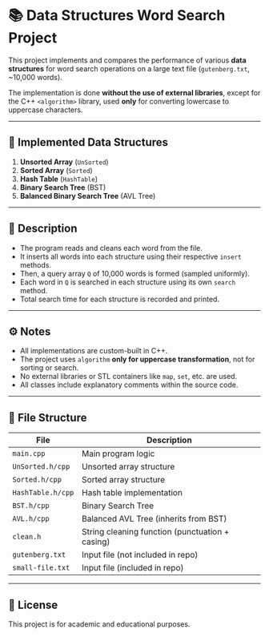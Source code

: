 # 📚 Data Structures Word Search Project

This project implements and compares the performance of various **data structures** for word search operations on a large text file (`gutenberg.txt`, ~10,000 words).

The implementation is done **without the use of external libraries**, except for the C++ `<algorithm>` library, used **only** for converting lowercase to uppercase characters.

---

## 🧠 Implemented Data Structures

1. **Unsorted Array** (`UnSorted`)
2. **Sorted Array** (`Sorted`)
3. **Hash Table** (`HashTable`)
4. **Binary Search Tree** (BST)
5. **Balanced Binary Search Tree** (AVL Tree)

---

## 🧪 Description

- The program reads and cleans each word from the file.
- It inserts all words into each structure using their respective `insert` methods.
- Then, a query array `Q` of 10,000 words is formed (sampled uniformly).
- Each word in `Q` is searched in each structure using its own `search` method.
- Total search time for each structure is recorded and printed.

---

## ⚙️ Notes

- All implementations are custom-built in C++.
- The project uses `algorithm` **only for uppercase transformation**, not for sorting or search.
- No external libraries or STL containers like `map`, `set`, etc. are used.
- All classes include explanatory comments within the source code.

---

## 📁 File Structure

| File              | Description                                      |
|-------------------|--------------------------------------------------|
| `main.cpp`        | Main program logic                               |
| `UnSorted.h/cpp`  | Unsorted array structure                         |
| `Sorted.h/cpp`    | Sorted array structure                           |
| `HashTable.h/cpp` | Hash table implementation                        |
| `BST.h/cpp`       | Binary Search Tree                               |
| `AVL.h/cpp`       | Balanced AVL Tree (inherits from BST)           |
| `clean.h`         | String cleaning function (punctuation + casing) |
| `gutenberg.txt`   | Input file (not included in repo)                |
| `small-file.txt`   | Input file (included in repo)                |

---

## 📝 License

This project is for academic and educational purposes.
